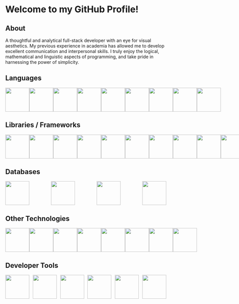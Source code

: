 # Welcome to my GitHub Profile!
## About
A thoughtful and analytical full-stack developer with an eye for visual aesthetics. My previous experience in academia has allowed me to develop excellent communication and interpersonal skills. I truly enjoy the logical, mathematical and linguistic aspects of programming, and take pride in harnessing the power of simplicity.

## Languages
<div style="display: flex; justify-content: space-between;">
    <img src="https://cdn.jsdelivr.net/gh/devicons/devicon@latest/icons/javascript/javascript-original.svg" width="75"/>
    <img src="https://cdn.jsdelivr.net/gh/devicons/devicon@latest/icons/python/python-original-wordmark.svg" width="75"/>
    <img src="https://cdn.jsdelivr.net/gh/devicons/devicon@latest/icons/php/php-original.svg" width="75"/>
    <img src="https://cdn.jsdelivr.net/gh/devicons/devicon@latest/icons/csharp/csharp-original.svg" width="75"/>
    <img src="https://cdn.jsdelivr.net/gh/devicons/devicon@latest/icons/typescript/typescript-original.svg" width="75"/>
    <img src="https://cdn.jsdelivr.net/gh/devicons/devicon@latest/icons/html5/html5-original-wordmark.svg" width="75"/>
    <img src="https://cdn.jsdelivr.net/gh/devicons/devicon@latest/icons/css3/css3-original-wordmark.svg" width="75"/>
    <img src="https://cdn.jsdelivr.net/gh/devicons/devicon@latest/icons/json/json-original.svg" width="75"/>
    <img src="https://cdn.jsdelivr.net/gh/devicons/devicon@latest/icons/markdown/markdown-original.svg" width="75"/>
</div>

## Libraries / Frameworks
<div style="display: flex; justify-content: space-between;">
    <img src="https://cdn.jsdelivr.net/gh/devicons/devicon@latest/icons/react/react-original-wordmark.svg" width="75"/>
    <img src="https://cdn.jsdelivr.net/gh/devicons/devicon@latest/icons/laravel/laravel-original-wordmark.svg" width="75"/>
    <img src="https://cdn.jsdelivr.net/gh/devicons/devicon@latest/icons/mongoose/mongoose-original-wordmark.svg" width="75"/>
    <img src="https://cdn.jsdelivr.net/gh/devicons/devicon@latest/icons/express/express-original-wordmark.svg" width="75"/>
    <img src="https://cdn.jsdelivr.net/gh/devicons/devicon@latest/icons/dotnetcore/dotnetcore-original.svg" width="75"/>
    <img src="https://cdn.jsdelivr.net/gh/devicons/devicon@latest/icons/jquery/jquery-plain-wordmark.svg" width="75"/>
    <img src="https://cdn.jsdelivr.net/gh/devicons/devicon@latest/icons/tailwindcss/tailwindcss-original-wordmark.svg" width="75"/>
    <img src="https://cdn.jsdelivr.net/gh/devicons/devicon@latest/icons/reactrouter/reactrouter-original-wordmark.svg" width="75"/>
    <img src="https://cdn.jsdelivr.net/gh/devicons/devicon@latest/icons/axios/axios-plain-wordmark.svg" width="75"/>
    <img src="https://cdn.jsdelivr.net/gh/devicons/devicon@latest/icons/bootstrap/bootstrap-original-wordmark.svg" width="75"/>
    <img src="https://cdn.jsdelivr.net/gh/devicons/devicon@latest/icons/django/django-plain-wordmark.svg" width="75"/>
    <img src="https://cdn.jsdelivr.net/gh/devicons/devicon@latest/icons/jest/jest-plain.svg" width="75"/>
    <img src="https://cdn.jsdelivr.net/gh/devicons/devicon@latest/icons/mocha/mocha-original.svg" width="75"/>
</div>

## Databases
<div style="display: flex; justify-content: space-between;">
    <img src="https://cdn.jsdelivr.net/gh/devicons/devicon@latest/icons/azuresqldatabase/azuresqldatabase-original.svg" width="75"/>
    <img src="https://cdn.jsdelivr.net/gh/devicons/devicon@latest/icons/postgresql/postgresql-original-wordmark.svg" width="75"/>
    <img src="https://cdn.jsdelivr.net/gh/devicons/devicon@latest/icons/mysql/mysql-original-wordmark.svg" width="75"/>
    <img src="https://cdn.jsdelivr.net/gh/devicons/devicon@latest/icons/mongodb/mongodb-original-wordmark.svg" width="75"/>
</div>

## Other Technologies
<div style="display: flex; justify-content: space-between;">
    <img src="https://cdn.jsdelivr.net/gh/devicons/devicon@latest/icons/amazonwebservices/amazonwebservices-plain-wordmark.svg" width="75"/>
    <img src="https://cdn.jsdelivr.net/gh/devicons/devicon@latest/icons/wordpress/wordpress-original.svg" width="75"/>
    <img src="https://cdn.jsdelivr.net/gh/devicons/devicon@latest/icons/docker/docker-plain-wordmark.svg" width="75"/>
    <img src="https://cdn.jsdelivr.net/gh/devicons/devicon@latest/icons/heroku/heroku-plain-wordmark.svg" width="75"/>
    <img src="https://cdn.jsdelivr.net/gh/devicons/devicon@latest/icons/jupyter/jupyter-original-wordmark.svg" width="75"/>
    <img src="https://cdn.jsdelivr.net/gh/devicons/devicon@latest/icons/nodejs/nodejs-plain-wordmark.svg" width="75"/>
    <img src="https://cdn.jsdelivr.net/gh/devicons/devicon@latest/icons/npm/npm-original-wordmark.svg" width="75"/>
    <img src="https://cdn.jsdelivr.net/gh/devicons/devicon@latest/icons/vitejs/vitejs-original.svg" width="75"/>
</div>

## Developer Tools
<div style="display: flex; justify-content: space-between;">
    <img src="https://cdn.jsdelivr.net/gh/devicons/devicon@latest/icons/postman/postman-original-wordmark.svg" width="75"/>
    <img src="https://cdn.jsdelivr.net/gh/devicons/devicon@latest/icons/git/git-plain-wordmark.svg" width="75"/>
    <img src="https://cdn.jsdelivr.net/gh/devicons/devicon@latest/icons/github/github-original-wordmark.svg" width="75"/>
    <img src="https://cdn.jsdelivr.net/gh/devicons/devicon@latest/icons/slack/slack-original.svg" width="75"/>
    <img src="https://cdn.jsdelivr.net/gh/devicons/devicon@latest/icons/vim/vim-original.svg" width="75"/>
    <img src="https://cdn.jsdelivr.net/gh/devicons/devicon@latest/icons/vscode/vscode-original.svg" width="75"/>
</div>